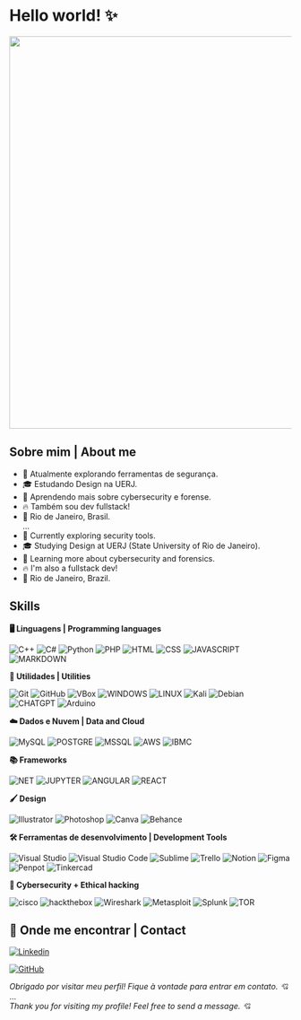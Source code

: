 # Hello world! ✨

<img src="https://i.pinimg.com/originals/da/e3/6a/dae36a74337de05e249ce5afcec907c1.gif" width="700" />


## Sobre mim | About me

- 🤔 Atualmente explorando ferramentas de segurança.
- 🎓 Estudando Design na UERJ.
- 🌱 Aprendendo mais sobre cybersecurity e forense.
- 🔥 Também sou dev fullstack!
- 📌 Rio de Janeiro, Brasil.
  <br>
...
  <br>
-  🤔 Currently exploring security tools.
- 🎓 Studying Design at UERJ (State University of Rio de Janeiro).
- 🌱 Learning more about cybersecurity and forensics.
- 🔥 I'm also a fullstack dev!
- 📌 Rio de Janeiro, Brazil.

## Skills

**🖥 Linguagens | Programming languages**

![C++](https://img.shields.io/badge/C%2B%2B-00599C?style=for-the-badge&logo=c%2B%2B&logoColor=white)
![C#](https://img.shields.io/badge/C%23-239120?style=for-the-badge&logo=c-sharp&logoColor=white)
![Python](https://img.shields.io/badge/Python-FFD43B?style=for-the-badge&logo=python&logoColor=black)
![PHP](https://img.shields.io/badge/PHP-777BB4?style=for-the-badge&logo=php&logoColor=white)
![HTML](https://img.shields.io/badge/HTML5-E34F26?style=for-the-badge&logo=html5&logoColor=white)
![CSS](https://img.shields.io/badge/CSS-239120?&style=for-the-badge&logo=css3&logoColor=white)
![JAVASCRIPT](https://img.shields.io/badge/JavaScript-F7DF1E?style=for-the-badge&logo=javascript&logoColor=black)
![MARKDOWN](https://img.shields.io/badge/Markdown-000000?style=for-the-badge&logo=markdown&logoColor=white)


**🔗 Utilidades | Utilities**

![Git](https://img.shields.io/badge/Git-E34F26?style=for-the-badge&logo=git&logoColor=white)
![GitHub](https://img.shields.io/badge/GitHub-100000?style=for-the-badge&logo=github&logoColor=white)
![VBox](https://img.shields.io/badge/VirtualBox-21416b?style=for-the-badge&logo=VirtualBox&logoColor=white)
![WINDOWS](https://img.shields.io/badge/Windows-017AD7?style=for-the-badge&logo=windows&logoColor=white)
![LINUX](	https://img.shields.io/badge/Linux-FCC624?style=for-the-badge&logo=linux&logoColor=black)
![Kali](https://img.shields.io/badge/Kali_Linux-557C94?style=for-the-badge&logo=kali-linux&logoColor=white)
![Debian](https://img.shields.io/badge/Debian-A81D33?style=for-the-badge&logo=debian&logoColor=white)
![CHATGPT](https://img.shields.io/badge/ChatGPT-74aa9c?style=for-the-badge&logo=openai&logoColor=white)
![Arduino](https://img.shields.io/badge/Arduino_IDE-00979D?style=for-the-badge&logo=arduino&logoColor=white)


**☁️ Dados e Nuvem | Data and Cloud**

![MySQL](https://img.shields.io/badge/MySQL-00000F?style=for-the-badge&logo=mysql&logoColor=white)
![POSTGRE](https://img.shields.io/badge/PostgreSQL-316192?style=for-the-badge&logo=postgresql&logoColor=white
)
![MSSQL](https://img.shields.io/badge/Microsoft_SQL_Server-CC2927?style=for-the-badge&logo=microsoft-sql-server&logoColor=white)
![AWS](https://img.shields.io/badge/Amazon_AWS-FF9900?style=for-the-badge&logo=amazonaws&logoColor=white
)
![IBMC](https://img.shields.io/badge/IBM%20Cloud-1261FE?style=for-the-badge&logo=IBM%20Cloud&logoColor=white)

**📚 Frameworks**

![NET](https://img.shields.io/badge/.NET-512BD4?style=for-the-badge&logo=dotnet&logoColor=white)
![JUPYTER](https://img.shields.io/badge/Jupyter-F37626.svg?&style=for-the-badge&logo=Jupyter&logoColor=white)
![ANGULAR](https://img.shields.io/badge/Angular-DD0031?style=for-the-badge&logo=angular&logoColor=white)
![REACT](https://img.shields.io/badge/React-20232A?style=for-the-badge&logo=react&logoColor=61DAFB)


**🖌 Design**

![Illustrator](https://img.shields.io/badge/Adobe%20Illustrator-FF9A00?style=for-the-badge&logo=adobe%20illustrator&logoColor=white)
![Photoshop](https://img.shields.io/badge/Adobe%20Photoshop-31A8FF?style=for-the-badge&logo=Adobe%20Photoshop&logoColor=black)
![Canva](https://img.shields.io/badge/Canva-%2300C4CC.svg?&style=for-the-badge&logo=Canva&logoColor=white)
![Behance](https://img.shields.io/badge/Behance-0054F7?style=for-the-badge&logo=behance&logoColor=white)


**🛠 Ferramentas de desenvolvimento | Development Tools**

![Visual Studio](https://img.shields.io/badge/Visual_Studio-5C2D91?style=for-the-badge&logo=visual%20studio&logoColor=white)
![Visual Studio Code](https://img.shields.io/badge/VSCode-0078D4?style=for-the-badge&logo=visual%20studio%20code&logoColor=white)
![Sublime](https://img.shields.io/badge/sublime_text-%23575757.svg?&style=for-the-badge&logo=sublime-text&logoColor=important)
![Trello](https://img.shields.io/badge/Trello-0052CC?style=for-the-badge&logo=trello&logoColor=white)
![Notion](https://img.shields.io/badge/Notion-000000?style=for-the-badge&logo=notion&logoColor=white)
![Figma](https://img.shields.io/badge/Figma-F24E1E?style=for-the-badge&logo=figma&logoColor=white)
![Penpot](https://img.shields.io/badge/Penpot-000000?style=for-the-badge&logo=penpot&logoColor=white)
![Tinkercad](https://img.shields.io/badge/tinkercad-1477D1?style=for-the-badge&logo=tinkercad&logoColor=white)

**🔐 Cybersecurity + Ethical hacking**

![cisco](https://img.shields.io/badge/CISCO-1BA0D7?style=for-the-badge&logo=cisco&logoColor=white)
![hackthebox](https://img.shields.io/badge/HackTheBox-111927?style=for-the-badge&logo=Hack%20The%20Box&logoColor=9FEF00)
![Wireshark](https://img.shields.io/badge/Wireshark-1679A7?style=for-the-badge&logo=Wireshark&logoColor=white)
![Metasploit](https://img.shields.io/badge/metasploit-2596CD?style=for-the-badge&logo=metasploit&logoColor=white)
![Splunk](https://img.shields.io/badge/Splunk-000000?style=for-the-badge&logo=Splunk&logoColor=white)
![TOR](https://img.shields.io/badge/Tor_Browser-7D4698?style=for-the-badge&logo=Tor-Browser&logoColor=white)


## 📩 Onde me encontrar | Contact

[![Linkedin](https://img.shields.io/badge/LinkedIn-0077B5?style=for-the-badge&logo=linkedin&logoColor=white&link=https://www.linkedin.com/in/julyana-salvador-3a68852b6/)](LINK-DO-SEU-LINKEDIN)

[![GitHub](https://img.shields.io/badge/GitHub-100000?style=for-the-badge&logo=github&logoColor=white&https://github.com/JSalvadorNET/)](LINK-DO-SEU-GITHUB)

_Obrigado por visitar meu perfil! Fique à vontade para entrar em contato. 💘_
<br>
...
<br>
_Thank you for visiting my profile! Feel free to send a message. 💘_

